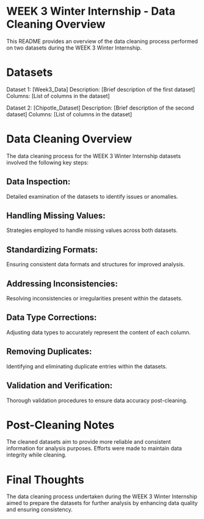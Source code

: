 # WEEK 3 Winter Internship - Data Cleaning Overview
This README provides an overview of the data cleaning process performed on two datasets during the WEEK 3 Winter Internship.

# Datasets
Dataset 1: [Week3_Data]
Description: [Brief description of the first dataset]
Columns: [List of columns in the dataset]

Dataset 2: [Chipotle_Dataset]
Description: [Brief description of the second dataset]
Columns: [List of columns in the dataset]

# Data Cleaning Overview
The data cleaning process for the WEEK 3 Winter Internship datasets involved the following key steps:

 ## Data Inspection:
  Detailed examination of the datasets to identify issues or anomalies.
  
 ##  Handling Missing Values:
  Strategies employed to handle missing values across both datasets.
  
 ## Standardizing Formats:
  Ensuring consistent data formats and structures for improved analysis.

 ## Addressing Inconsistencies:
  Resolving inconsistencies or irregularities present within the datasets.

 ## Data Type Corrections:
  Adjusting data types to accurately represent the content of each column.
  
 ## Removing Duplicates:
  Identifying and eliminating duplicate entries within the datasets.

 ## Validation and Verification:
  Thorough validation procedures to ensure data accuracy post-cleaning.

  
# Post-Cleaning Notes
The cleaned datasets aim to provide more reliable and consistent information for analysis purposes.
Efforts were made to maintain data integrity while cleaning.

# Final Thoughts
The data cleaning process undertaken during the WEEK 3 Winter Internship aimed to prepare the datasets for further analysis by enhancing data quality and ensuring consistency.
